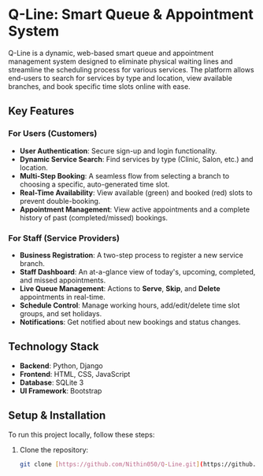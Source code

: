 # Q-Line: Smart Queue & Appointment System

Q-Line is a dynamic, web-based smart queue and appointment management system designed to eliminate physical waiting lines and streamline the scheduling process for various services. The platform allows end-users to search for services by type and location, view available branches, and book specific time slots online with ease.

## Key Features

### For Users (Customers)
- **User Authentication**: Secure sign-up and login functionality.
- **Dynamic Service Search**: Find services by type (Clinic, Salon, etc.) and location.
- **Multi-Step Booking**: A seamless flow from selecting a branch to choosing a specific, auto-generated time slot.
- **Real-Time Availability**: View available (green) and booked (red) slots to prevent double-booking.
- **Appointment Management**: View active appointments and a complete history of past (completed/missed) bookings.

### For Staff (Service Providers)
- **Business Registration**: A two-step process to register a new service branch.
- **Staff Dashboard**: An at-a-glance view of today's, upcoming, completed, and missed appointments.
- **Live Queue Management**: Actions to **Serve**, **Skip**, and **Delete** appointments in real-time.
- **Schedule Control**: Manage working hours, add/edit/delete time slot groups, and set holidays.
- **Notifications**: Get notified about new bookings and status changes.

## Technology Stack

- **Backend**: Python, Django
- **Frontend**: HTML, CSS, JavaScript
- **Database**: SQLite 3
- **UI Framework**: Bootstrap

## Setup & Installation

To run this project locally, follow these steps:

1. Clone the repository:
   ```bash
   git clone [https://github.com/Nithin050/Q-Line.git](https://github.com/Nithin050/Q-Line.git)

